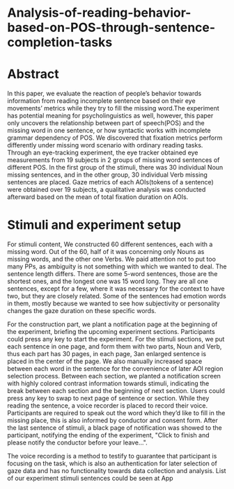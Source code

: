 # Analysis-of-reading-behavior-based-on-POS-through-sentence-completion-tasks

# Abstract
In this paper, we evaluate the reaction of people’s behavior towards information
from reading incomplete sentence based on their eye movements’ metrics while they
try to fill the missing word.The experiment has potential meaning for psycholinguistics as well, however, this paper only uncovers the relationship between part of
speech(POS) and the missing word in one sentence, or how syntactic works with incomplete grammar dependency of POS. We discovered that fixation metrics perform
differently under missing word scenario with ordinary reading tasks. Through an
eye-tracking experiment, the eye tracker obtained eye measurements from 19 subjects in 2 groups of missing word sentences of different POS. In the first group of
the stimuli, there was 30 individual Noun missing sentences, and in the other group,
30 individual Verb missing sentences are placed. Gaze metrics of each AOIs(tokens
of a sentence) were obtained over 19 subjects, a qualitative analysis was conducted
afterward based on the mean of total fixation duration on AOIs.

# Stimuli and experiment setup
For stimuli content, We constructed 60 different sentences, each with a missing word.
Out of the 60, half of it was concerning only Nouns as missing words, and the other one
Verbs. We paid attention not to put too many PPs, as ambiguity is not something with
which we wanted to deal. The sentence length differs. There are some 5-word sentences,
those are the shortest ones, and the longest one was 15 word long. They are all one
sentences, except for a few, where it was necessary for the context to have two, but they
are closely related. Some of the sentences had emotion words in them, mostly because
we wanted to see how subjectivity or personality changes the gaze duration on these
specific words.

For the construction part, we plant a notification page at the beginning of the experiment, briefing the upcoming experiment sections. Participants could press any key
to start the experiment. For the stimuli sections, we put each sentence in one page, and
form them with two parts, Noun and Verb, thus each part has 30 pages, in each page,
3an enlarged sentence is placed in the center of the page. We also manually increased
space between each word in the sentence for the convenience of later AOI region selection process. Between each section, we planted a notification screen with highly colored
contrast information towards stimuli, indicating the break between each section and the
beginning of next section. Users could press any key to swap to next page of sentence or
section. While they reading the sentence, a voice recorder is placed to record their voice.
Participants are required to speak out the word which they’d like to fill in the missing
place, this is also informed by conductor and consent form. After the last sentence of
stimuli, a black page of notification was showed to the participant, notifying the ending
of the experiment, "Click to finish and please notify the conductor before your leave...".


The voice recording is a method to testify to guarantee that participant is focusing
on the task, which is also an authentication for later selection of gaze data and has
no functionality towards data collection and analysis. List of our experiment stimuli
sentences could be seen at App
